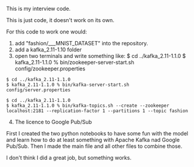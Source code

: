 This is my interview code.

This is just code, it doesn't work on its own.

For this code to work one would:
  1) add "fashion/___MNIST_DATASET" into the repository.
  2) add a kafka_2.11-1.10 folder
  3) open two terminals and write something like:
    $ cd ../kafka_2.11-1.1.0
    $ kafka_2.11-1.1.0 % bin/zookeeper-server-start.sh config/zookeeper.properties
    
    $ cd ../kafka_2.11-1.1.0
    $ kafka_2.11-1.1.0 % bin/kafka-server-start.sh config/server.properties

    $ cd ../kafka_2.11-1.1.0
    $ kafka_2.11-1.1.0 % bin/kafka-topics.sh --create --zookeeper localhost:2181 --replication-factor 1 --partitions 1 --topic fashion
4. The licence to Google Pub/Sub

First I created the two python notebooks to have some fun with the model and learn how to do at least something with Apache Kafka nad Google Pub/Sub. 
Then I made the main file and all other files to combine those.

I don't think I did a great job, but something works.
